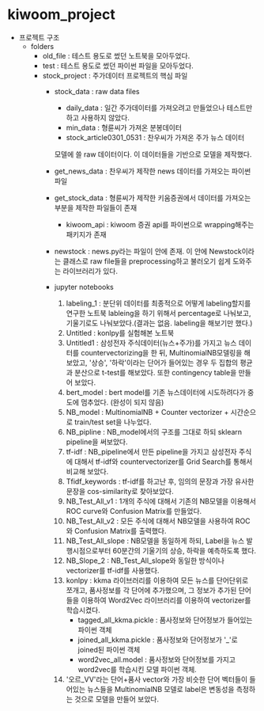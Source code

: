 # kiwoom_project

- 프로젝트 구조
    + folders
        + old_file : 테스트 용도로 썼던 노트북을 모아두었다.
        + test : 테스트 용도로 썼던 파이썬 파일을 모아두었다.
        + stock_project : 주가데이터 프로젝트의 핵심 파일
            + stock_data : raw data files
                + daily_data : 일간 주가데이터를 가져오려고 만들었으나 테스트만 하고 사용하지 않았다.
                + min_data : 형륜씨가 가져온 분봉데이터
                + stock_article0301_0531 : 찬우씨가 가져온 주가 뉴스 데이터
                
                모델에 쓸 raw 데이터이다. 이 데이터들을 기반으로 모델을 제작했다.
            + get_news_data : 찬우씨가 제작한 news 데이터를 가져오는 파이썬 파일
            + get_stock_data : 형륜씨가 제작한 키움증권에서 데이터를 가져오는 부분을 제작한 파일들이 존재
                + kiwoom_api : kiwoom 증권 api를 파이썬으로 wrapping해주는 패키지가 존재
            + newstock : news.py라는 파일이 안에 존재. 이 안에 Newstock이라는 클래스로 raw file들을 preprocessing하고 불러오기 쉽게 도와주는 라이브러리가 있다.
            + jupyter notebooks
                1. labeling_1 : 분단위 데이터를 최종적으로 어떻게 labeling할지를 연구한 노트북 lableing을 하기 위해서 percentage로 나눠보고, 기울기로도 나눠보았다.(결과는 없음. labeling을 해보기만 했다.)
                2. Untitled : konlpy를 실험해본 노트북
                3. Untitled1 : 삼성전자 주식데이터(뉴스+주가)를 가지고 뉴스 데이터를 countervectorizing을 한 뒤, MultinomialNB모델링을 해보았고, '상승', '하락'이라는 단어가 들어있는 경우 두 집합의 평균과 분산으로 t-test를 해보았다. 또한 contingency table을 만들어 보았다.
                4. bert_model : bert model를 기존 뉴스데이터에 시도하려다가 중도에 멈추었다. (완성이 되지 않음)
                5. NB_model : MultinomialNB + Counter vectorizer + 시간순으로 train/test set을 나누었다.
                6. NB_pipline : NB_model에서의 구조를 그대로 하되 sklearn pipeline을 써보았다.
                7. tf-idf : NB_pipeline에서 만든 pipeline을 가지고 삼성전자 주식에 대해서 tf-idf와 countervectorizer를 Grid Search를 통해서 비교해 보았다.
                8. Tfidf_keywords : tf-idf를 하고난 후, 임의의 문장과 가장 유사한 문장을 cos-similarity로 찾아보았다.
                9. NB_Test_All_v1 : 1개의 주식에 대해서 기존의 NB모델을 이용해서 ROC curve와 Confusion Matrix를 만들었다.
                10. NB_Test_All_v2 : 모든 주식에 대해서 NB모델을 사용하여 ROC와 Confusion Matrix를 출력했다.
                11. NB_Test_All_slope : NB모델을 동일하게 하되, Label을 뉴스 발행시점으로부터 60분간의 기울기의 상승, 하락을 예측하도록 했다.
                12. NB_Slope_2 : NB_Test_All_slope와 동일한 방식이나 vectorizer를 tf-idf를 사용했다.
                13. konlpy : kkma 라이브러리를 이용하여 모든 뉴스를 단어단위로 쪼개고, 품사정보를 각 단어에 추가했으며, 그 정보가 추가된 단어들을 이용하여 Word2Vec 라이브러리를 이용하여 vectorizer를 학습시켰다.
                    - tagged_all_kkma.pickle : 품사정보와 단어정보가 들어있는 파이썬 객체
                    - joined_all_kkma.pickle : 품사정보와 단어정보가 '_'로 joined된 파이썬 객체
                    - word2vec_all.model : 품사정보와 단어정보를 가지고 word2vec를 학습시킨 모델 파이썬 객체.
                14. '오르_VV'라는 단어+품사 vector와 가장 비슷한 단어 벡터들이 들어있는 뉴스들을 MultinomialNB 모델로 label은 변동성을 측정하는 것으로 모델을 만들어 보았다.

            
